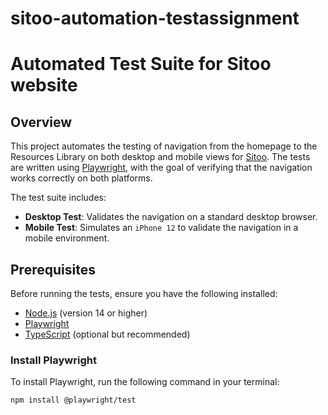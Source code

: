 # sitoo-automation-testassignment
# Automated Test Suite for Sitoo website

## Overview
This project automates the testing of navigation from the homepage to the Resources Library on both desktop and mobile views for [Sitoo](https://sitoo.com). The tests are written using [Playwright](https://playwright.dev/), with the goal of verifying that the navigation works correctly on both platforms.

The test suite includes:
- **Desktop Test**: Validates the navigation on a standard desktop browser.
- **Mobile Test**: Simulates an `iPhone 12` to validate the navigation in a mobile environment.

## Prerequisites
Before running the tests, ensure you have the following installed:
- [Node.js](https://nodejs.org/en/download/) (version 14 or higher)
- [Playwright](https://playwright.dev/)
- [TypeScript](https://www.typescriptlang.org/) (optional but recommended)

### Install Playwright
To install Playwright, run the following command in your terminal:
```bash
npm install @playwright/test

